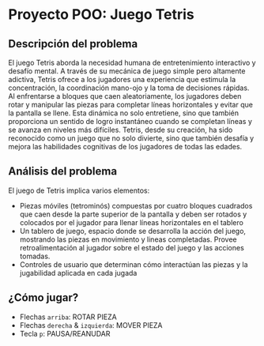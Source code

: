# Proyecto POO: Juego Tetris
## Descripción del problema
El juego Tetris aborda la necesidad humana de entretenimiento interactivo y desafío mental. A través de su mecánica de juego simple pero altamente adictiva, Tetris ofrece a los jugadores una experiencia que estimula la concentración, la coordinación mano-ojo y la toma de decisiones rápidas. Al enfrentarse a bloques que caen aleatoriamente, los jugadores deben rotar y manipular las piezas para completar líneas horizontales y evitar que la pantalla se llene. Esta dinámica no solo entretiene, sino que también proporciona un sentido de logro instantáneo cuando se completan líneas y se avanza en niveles más difíciles. Tetris, desde su creación, ha sido reconocido como un juego que no solo divierte, sino que también desafía y mejora las habilidades cognitivas de los jugadores de todas las edades.

## Análisis del problema
El juego de Tetris implica varios elementos:

- Piezas móviles (tetrominós) compuestas por cuatro bloques cuadrados que caen desde la parte superior de la pantalla y deben ser rotados y colocados por el jugador para llenar líneas horizontales en el tablero
- Un tablero de juego, espacio donde se desarrolla la acción del juego, mostrando las piezas en movimiento y lineas completadas. Provee retroalimentación al jugador sobre el estado del juego y las acciones tomadas.
- Controles de usuario que determinan cómo interactúan las piezas y la jugabilidad aplicada en cada jugada

## ¿Cómo jugar?

* Flechas `arriba`: ROTAR PIEZA
* Flechas `derecha` & `izquierda`: MOVER PIEZA
* Tecla `p`: PAUSA/REANUDAR
